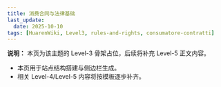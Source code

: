 ```yaml
---
title: 消费合同与法律基础
last_update:
  date: 2025-10-10
tags: [HuarenWiki, Level3, rules-and-rights, consumatore-contratti]
---
```

**说明：** 本页为该主题的 Level-3 骨架占位，后续将补充 Level-5 正文内容。

- 本页用于站点结构搭建与侧边栏生成。
- 相关 Level-4/Level-5 内容将按模板逐步补齐。
